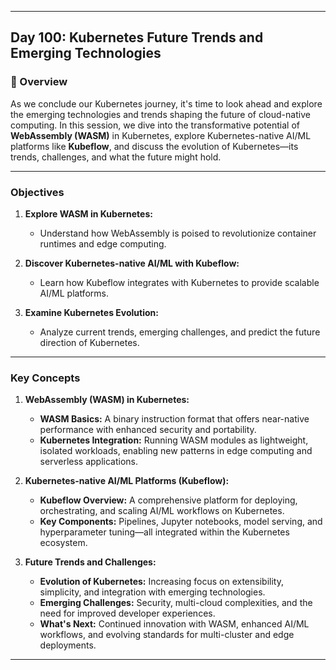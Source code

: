 ﻿---

## Day 100: Kubernetes Future Trends and Emerging Technologies

### 📘 Overview

As we conclude our Kubernetes journey, it's time to look ahead and explore the emerging technologies and trends shaping the future of cloud-native computing. In this session, we dive into the transformative potential of **WebAssembly (WASM)** in Kubernetes, explore Kubernetes-native AI/ML platforms like **Kubeflow**, and discuss the evolution of Kubernetes—its trends, challenges, and what the future might hold.

---


### Objectives

1. **Explore WASM in Kubernetes:**  
   - Understand how WebAssembly is poised to revolutionize container runtimes and edge computing.
   
2. **Discover Kubernetes-native AI/ML with Kubeflow:**  
   - Learn how Kubeflow integrates with Kubernetes to provide scalable AI/ML platforms.
   
3. **Examine Kubernetes Evolution:**  
   - Analyze current trends, emerging challenges, and predict the future direction of Kubernetes.

---

### Key Concepts

1. **WebAssembly (WASM) in Kubernetes:**  
   - **WASM Basics:** A binary instruction format that offers near-native performance with enhanced security and portability.  
   - **Kubernetes Integration:** Running WASM modules as lightweight, isolated workloads, enabling new patterns in edge computing and serverless applications.

2. **Kubernetes-native AI/ML Platforms (Kubeflow):**  
   - **Kubeflow Overview:** A comprehensive platform for deploying, orchestrating, and scaling AI/ML workflows on Kubernetes.  
   - **Key Components:** Pipelines, Jupyter notebooks, model serving, and hyperparameter tuning—all integrated within the Kubernetes ecosystem.

3. **Future Trends and Challenges:**  
   - **Evolution of Kubernetes:** Increasing focus on extensibility, simplicity, and integration with emerging technologies.  
   - **Emerging Challenges:** Security, multi-cloud complexities, and the need for improved developer experiences.
   - **What's Next:** Continued innovation with WASM, enhanced AI/ML workflows, and evolving standards for multi-cluster and edge deployments.

---